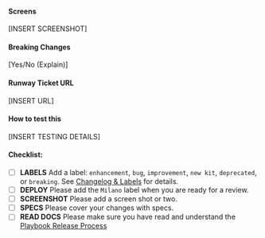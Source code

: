 #### Screens

[INSERT SCREENSHOT]

#### Breaking Changes

[Yes/No (Explain)]

#### Runway Ticket URL

[INSERT URL]

#### How to test this

[INSERT TESTING DETAILS]

#### Checklist:

- [ ] **LABELS** Add a label: `enhancement`, `bug`, `improvement`, `new kit`, `deprecated`, or `breaking`. See [Changelog & Labels](https://github.com/powerhome/playbook/wiki/Changelog-&-Labels) for details.
- [ ] **DEPLOY** Please add the `Milano` label when you are ready for a review.
- [ ] **SCREENSHOT** Please add a screen shot or two.
- [ ] **SPECS** Please cover your changes with specs.
- [ ] **READ DOCS** Please make sure you have read and understand the [Playbook Release Process](https://github.com/powerhome/playbook/wiki/Playbook-Releases)
